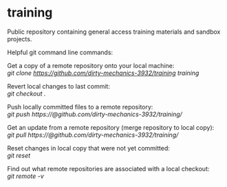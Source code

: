 training
========

Public repository containing general access training materials and sandbox projects.

Helpful git command line commands:

Get a copy of a remote repository onto your local machine:  
*git clone https://github.com/dirty-mechanics-3932/training training*


Revert local changes to last commit:  
*git checkout .*

Push locally committed files to a remote repository:  
*git push https://<username>@github.com/dirty-mechanics-3932/training/*

Get an update from a remote repository (merge repository to local copy):  
*git pull https://<username>@github.com/dirty-mechanics-3932/training/* 

Reset changes in local copy that were not yet committed:  
*git reset*

Find out what remote repositories are associated with a local checkout:  
*git remote -v*



